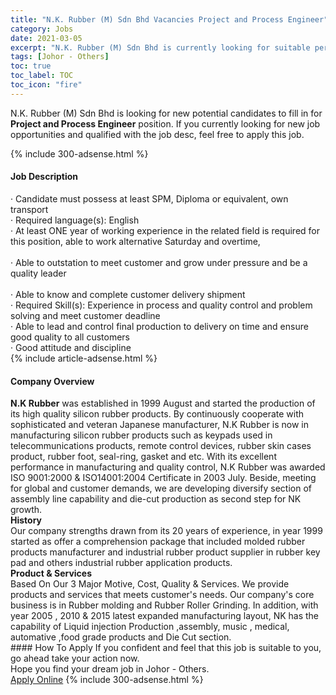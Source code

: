 ```yaml
---
title: "N.K. Rubber (M) Sdn Bhd Vacancies Project and Process Engineer" 
category: Jobs 
date: 2021-03-05 
excerpt: "N.K. Rubber (M) Sdn Bhd is currently looking for suitable person to fill in the Project and Process Engineer which based in Johor - Others" 
tags: [Johor - Others] 
toc: true 
toc_label: TOC 
toc_icon: "fire" 
--- 
```


<p>N.K. Rubber (M) Sdn Bhd is looking for new potential candidates to fill in for <b>Project and Process Engineer</b> position. If you currently looking for new job opportunities and qualified with the job desc, feel free to apply this job.
</p>{% include 300-adsense.html %} 
<div><div><h4>Job Description</h4></div><div><div><span><div><div><div>&#183; Candidate must possess at least SPM, Diploma or equivalent, own transport</div><div>&#183; Required language(s): English&#160;&#160;</div><div>&#183; At least ONE year of working experience in the related field is required for this position, able to work alternative Saturday and overtime,&#160;<br>&#160;</div><div>&#183; Able to outstation to meet customer and&#160;grow under pressure&#160;and be a quality leader<br>&#160;</div><div>&#183; Able to know and complete customer delivery shipment&#160;</div><div>&#183; Required Skill(s): Experience in process and quality control and problem solving and meet customer deadline&#160;</div><div>&#183; Able to lead and control final production to delivery on time and ensure good quality to all customers&#160;</div><div>&#183; Good attitude and discipline&#160;&#160;</div></div></div></span></div></div></div> 
{% include article-adsense.html %} 
<div><div><h4>Company Overview</h4></div><div><div><span><div><div>
<div><strong>N.K Rubber</strong> was established in 1999 August and started the production of its high quality silicon rubber products. By continuously cooperate with sophisticated and veteran Japanese manufacturer, N.K Rubber is now&#160;in manufacturing silicon rubber products such as keypads used in telecommunications products, remote control devices, rubber skin cases product, rubber foot, seal-ring, gasket and etc. With its excellent performance in manufacturing and quality control, N.K Rubber was awarded ISO 9001:2000 &amp; ISO14001:2004 Certificate in 2003 July. Beside, meeting for global and customer demands, we are developing diversify section of&#160; assembly line capability and die-cut production as second step for NK growth.</div>
</div>
<div><strong>History</strong></div>
<div>
<div>Our company strengths drawn from its&#160;20 years of experience, in year 1999 started as offer a comprehension package that included molded rubber products manufacturer and industrial rubber product supplier in rubber key pad and others industrial rubber application products.</div>
</div>
<div><strong>Product &amp; Services</strong></div>
<div>
<div>Based On Our 3 Major Motive, Cost, Quality &amp; Services. We provide products and services that meets customer's needs. Our company's core business is in Rubber molding and Rubber&#160;Roller Grinding. In addition, with year 2005 , 2010 &amp; 2015 latest expanded manufacturing layout, NK has the capability of Liquid injection Production ,assembly, music , medical, automative ,food grade products&#160;and Die Cut section.</div>
</div></div></span></div></div></div> 
#### How To Apply 
If you confident and feel that this job is suitable to you, go ahead take your action now. <br/> 
Hope you find your dream job in Johor - Others. <br/> 
<a href="https://www.jobstreet.com.my/en/job/project-and-process-engineer-4498700?jobId=jobstreet-my-job-4498700&" class="btn btn--info" target="_blank" rel="nofollow noopenner">Apply Online</a> 
{% include 300-adsense.html %} 